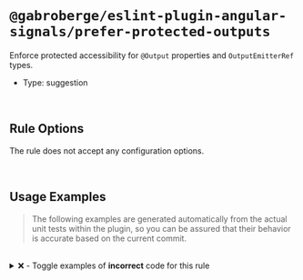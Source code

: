 
# `@gabroberge/eslint-plugin-angular-signals/prefer-protected-outputs`

Enforce protected accessibility for `@Output` properties and `OutputEmitterRef` types.


- Type: suggestion

<br>

## Rule Options

The rule does not accept any configuration options.

<br>

## Usage Examples

> The following examples are generated automatically from the actual unit tests within the plugin, so you can be assured that their behavior is accurate based on the current commit.

<br>

<details>
<summary>❌ - Toggle examples of <strong>incorrect</strong> code for this rule</summary>

<br>

#### Default Config

```json
{
  "rules": {
    "@gabroberge/eslint-plugin-angular-signals/prefer-immutable-resource": [
      "error"
    ]
  }
}

#### ❌ Invalid Code
```typescript
// Incorrect
public resource = resource({ loader: () => Promise.resolve(1) });
public rxResource = rxResource({ loader: () => of(1) });
```

#### ✅ Valid Code

```typescript
public readonly resource = resource({ loader: () => Promise.resolve(1) });
public readonly rxResource = rxResource({ loader: () => of(1) });
```